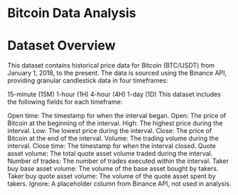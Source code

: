 # Bitcoin Data Analysis
# Dataset Overview
This dataset contains historical price data for Bitcoin (BTC/USDT) from January 1, 2018, to the present. The data is sourced using the Binance API, providing granular candlestick data in four timeframes:

15-minute (15M)
1-hour (1H)
4-hour (4H)
1-day (1D)
This dataset includes the following fields for each timeframe:

Open time: The timestamp for when the interval began.
Open: The price of Bitcoin at the beginning of the interval.
High: The highest price during the interval.
Low: The lowest price during the interval.
Close: The price of Bitcoin at the end of the interval.
Volume: The trading volume during the interval.
Close time: The timestamp for when the interval closed.
Quote asset volume: The total quote asset volume traded during the interval.
Number of trades: The number of trades executed within the interval.
Taker buy base asset volume: The volume of the base asset bought by takers.
Taker buy quote asset volume: The volume of the quote asset spent by takers.
Ignore: A placeholder column from Binance API, not used in analysis.
